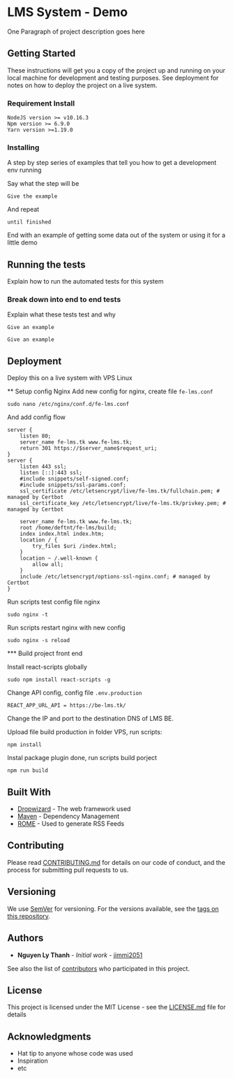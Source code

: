 # LMS System - Demo 

One Paragraph of project description goes here

## Getting Started

These instructions will get you a copy of the project up and running on your local machine for development and testing purposes. See deployment for notes on how to deploy the project on a live system.

### Requirement Install

```
NodeJS version >= v10.16.3
Npm version >= 6.9.0
Yarn version >=1.19.0
```

### Installing

A step by step series of examples that tell you how to get a development env running

Say what the step will be

```
Give the example
```

And repeat

```
until finished
```

End with an example of getting some data out of the system or using it for a little demo

## Running the tests

Explain how to run the automated tests for this system

### Break down into end to end tests

Explain what these tests test and why

```
Give an example
```

```
Give an example
```

## Deployment

Deploy this on a live system with VPS Linux

\*\* Setup config Nginx
Add new config for nginx, create file `fe-lms.conf`

```
sudo nano /etc/nginx/conf.d/fe-lms.conf
```

And add config flow

```
server {
    listen 80;
    server_name fe-lms.tk www.fe-lms.tk;
    return 301 https://$server_name$request_uri;
}
server {
    listen 443 ssl;
    listen [::]:443 ssl;
    #include snippets/self-signed.conf;
    #include snippets/ssl-params.conf;
    ssl_certificate /etc/letsencrypt/live/fe-lms.tk/fullchain.pem; # managed by Certbot
    ssl_certificate_key /etc/letsencrypt/live/fe-lms.tk/privkey.pem; # managed by Certbot

    server_name fe-lms.tk www.fe-lms.tk;
    root /home/deftnt/fe-lms/build;
    index index.html index.htm;
    location / {
        try_files $uri /index.html;
    }
    location ~ /.well-known {
        allow all;
    }
    include /etc/letsencrypt/options-ssl-nginx.conf; # managed by Certbot
}
```

Run scripts test config file nginx

```
sudo nginx -t
```

Run scripts restart nginx with new config

```
sudo nginx -s reload
```

\*\*\* Build project front end

Install react-scripts globally

```
sudo npm install react-scripts -g
```

Change API config, config file `.env.production` 

```
REACT_APP_URL_API = https://be-lms.tk/
```

Change the IP and port to the destination DNS of LMS BE.

Upload file build production in folder VPS, run scripts:

```
npm install
```

Instal package plugin done, run scripts build porject

```
npm run build
```

## Built With

- [Dropwizard](http://www.dropwizard.io/1.0.2/docs/) - The web framework used
- [Maven](https://maven.apache.org/) - Dependency Management
- [ROME](https://rometools.github.io/rome/) - Used to generate RSS Feeds

## Contributing

Please read [CONTRIBUTING.md](https://gist.github.com/PurpleBooth/b24679402957c63ec426) for details on our code of conduct, and the process for submitting pull requests to us.

## Versioning

We use [SemVer](http://semver.org/) for versioning. For the versions available, see the [tags on this repository](https://github.com/your/project/tags).

## Authors

- **Nguyen Ly Thanh** - _Initial work_ - [jimmi2051](https://github.com/jimmi2051)

See also the list of [contributors](https://github.com/jimmi2051/fe-lms/contributors) who participated in this project.

## License

This project is licensed under the MIT License - see the [LICENSE.md](LICENSE.md) file for details

## Acknowledgments

- Hat tip to anyone whose code was used
- Inspiration
- etc
